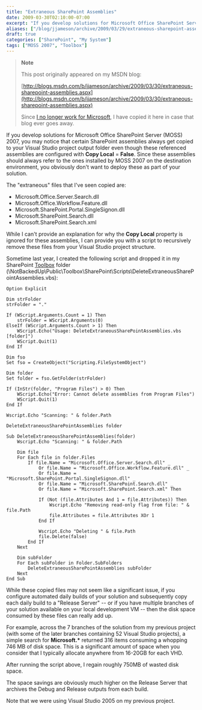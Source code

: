 ```yaml
---
title: "Extraneous SharePoint Assemblies"
date: 2009-03-30T02:10:00-07:00
excerpt: "If you develop solutions for Microsoft Office SharePoint Server (MOSS) 2007, you may notice that certain SharePoint assemblies always get copied to your Visual Studio project output folder even though these referenced assemblies are configured with Copy..."
aliases: ["/blog/jjameson/archive/2009/03/29/extraneous-sharepoint-assemblies.aspx"]
draft: true
categories: ["SharePoint", "My System"]
tags: ["MOSS 2007", "Toolbox"]
---
```


> **Note**
>
> This post originally appeared on my MSDN blog:
>
> [http://blogs.msdn.com/b/jjameson/archive/2009/03/30/extraneous-sharepoint-assemblies.aspx](http://blogs.msdn.com/b/jjameson/archive/2009/03/30/extraneous-sharepoint-assemblies.aspx)
>
> Since
> [I no longer work for Microsoft](/blog/jjameson/2011/09/02/last-day-with-microsoft), I have copied it here in case that blog
> ever goes away.

If you develop solutions for Microsoft Office SharePoint Server (MOSS) 2007,  you may notice that certain SharePoint assemblies always get copied to your Visual  Studio project output folder even though these referenced assemblies are configured  with **Copy Local** = **False**. Since these assemblies  should always refer to the ones installed by MOSS 2007 on the destination environment,  you obviously don't want to deploy these as part of your solution.

The "extraneous" files that I've seen copied are:

- Microsoft.Office.Server.Search.dll
- Microsoft.Office.Workflow.Feature.dll
- Microsoft.SharePoint.Portal.SingleSignon.dll
- Microsoft.SharePoint.Search.dll
- Microsoft.SharePoint.Search.xml

While I can't provide an explanation for why the **Copy Local**  property is ignored for these assemblies, I can provide you with a script to recursively  remove these files from your Visual Studio project structure.

Sometime last year, I created the following script and dropped it in my SharePoint [Toolbox](/blog/jjameson/2007/03/22/backedup-and-notbackedup)  folder (\NotBackedUp\Public\Toolbox\SharePoint\Scripts\DeleteExtraneousSharePointAssemblies.vbs):

```
Option Explicit

Dim strFolder
strFolder = "."

If (WScript.Arguments.Count = 1) Then
    strFolder = WScript.Arguments(0)
ElseIf (WScript.Arguments.Count > 1) Then
    WScript.Echo("Usage: DeleteExtraneousSharePointAssemblies.vbs [folder]")
    WScript.Quit(1)
End If

Dim fso
Set fso = CreateObject("Scripting.FileSystemObject")

Dim folder
Set folder = fso.GetFolder(strFolder)

If (InStr(folder, "Program Files") > 0) Then
    WScript.Echo("Error: Cannot delete assemblies from Program Files")
    WScript.Quit(1)
End If

Wscript.Echo "Scanning: " & folder.Path

DeleteExtraneousSharePointAssemblies folder

Sub DeleteExtraneousSharePointAssemblies(folder)
    Wscript.Echo "Scanning: " & folder.Path

    Dim file
    For Each file in folder.Files
        If file.Name = "Microsoft.Office.Server.Search.dll" _
            Or file.Name = "Microsoft.Office.Workflow.Feature.dll" _
            Or file.Name = "Microsoft.SharePoint.Portal.SingleSignon.dll" _
            Or file.Name = "Microsoft.SharePoint.Search.dll" _
            Or file.Name = "Microsoft.SharePoint.Search.xml" Then

            If (Not (file.Attributes And 1 = file.Attributes)) Then
                Wscript.Echo "Removing read-only flag from file: " & file.Path
                file.Attributes = file.Attributes XOr 1
            End If

            Wscript.Echo "Deleting " & file.Path
            file.Delete(false)
        End If
    Next

    Dim subFolder
    For Each subFolder in Folder.SubFolders
        DeleteExtraneousSharePointAssemblies subFolder
    Next
End Sub
```

While these copied files may not seem like a significant issue, if you configure  automated daily builds of your solution and subsequently copy each daily build to  a "Release Server" -- or if you have multiple branches of your solution available  on your local development VM -- then the disk space consumed by these files can  really add up.

For example, across the 7 branches of the solution from my previous project (with  some of the later branches containing 52 Visual Studio projects), a simple search  for **Microsoft.\*** returned 316 items consuming a whopping 746 MB  of disk space. This is a significant amount of space when you consider that I typically  allocate anywhere from 16-20GB for each VHD.

After running the script above, I regain roughly 750MB of wasted disk space.

The space savings are obviously much higher on the Release Server that archives  the Debug and Release outputs from each build.

Note that we were using Visual Studio 2005 on my previous project.

